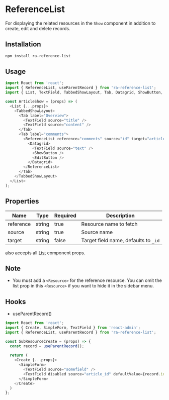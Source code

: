 # ReferenceList

For displaying the related resources in the `Show` component in addition to create, edit and delete records.

## Installation

```sh
npm install ra-reference-list
```

## Usage

```js
import React from 'react';
import { ReferenceList, useParentRecord } from 'ra-reference-list';
import { List, TextField, TabbedShowLayout, Tab, Datagrid, ShowButton, EditButton } from 'react-admin';

const ArticleShow = (props) => (
  <List {...props}>
    <TabbedShowLayout>
      <Tab label="Overview">
        <TextField source="title" />
        <TextField source="content" />
      </Tab>
      <Tab label="comments">
        <ReferenceList reference="comments" source="id" target="article_id">
          <Datagrid>
            <TextField source="text" />
            <ShowButton />
            <EditButton />
          </Datagrid>
        </ReferenceList>
      </Tab>
    </TabbedShowLayout>
  </List>
);
```

## Properties

| Name      | Type   | Required | Description                          |
|-----------|--------|----------|--------------------------------------|
| reference | string | true     | Resource name to fetch               |
| source    | string | true     | Source name                          |
| target    | string | false    | Target field name, defaults to `_id` |

also accepts all [List](https://marmelab.com/react-admin/List.html#title) component props.

## Note

* You must add a `<Resource>` for the reference resource. You can omit the list prop in this `<Resource>` if you want to hide it in the sidebar menu.


## Hooks
* useParentRecord() 

```js
import React from 'react';
import { Create, SimpleForm, TextField } from 'react-admin';
import { ReferenceList, useParentRecord } from 'ra-reference-list';

const SubResourceCreate = (props) => {
  const record = useParentRecord();
  
  return (
    <Create {...props}>
      <SimpleForm>
        <TextField source="somefield" />
        <TextField disabled source="article_id" defaultValue={record.id} />
      </SimpleForm>
    </Create>
  )
};
```